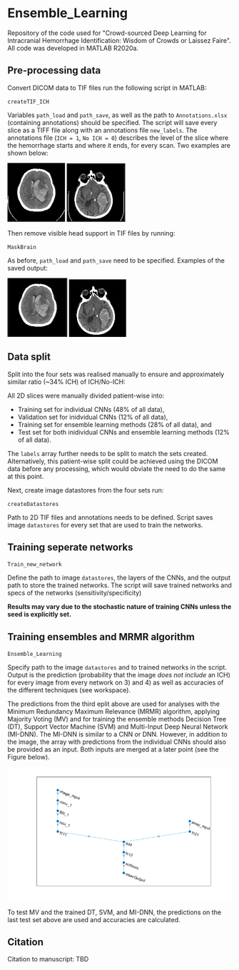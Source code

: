 # Ensemble_Learning
Repository of the code used for "Crowd-sourced Deep Learning for Intracranial Hemorrhage Identification: Wisdom of Crowds or Laissez Faire". All code was developed in MATLAB R2020a.

## Pre-processing data
Convert DICOM data to TIF files run the following script in MATLAB:

```
createTIF_ICH
```

Variables `path_load` and `path_save`, as well as the path to `Annotations.xlsx` (containing annotations) should be specified. The script will save every slice as a TIFF file along with an annotations file `new_labels`. The annotations file (`ICH = 1`, `No ICH = 0`) describes the level of the slice where the hemorrhage starts and where it ends, for every scan. Two examples are shown below:

![image](/images/im0020_caseT1_noMask.PNG)  ![image](/images/im0245_caseT20_noMask.PNG)

Then remove visible head support in TIF files by running:

```
MaskBrain
```

As before, `path_load` and `path_save` need to be specified. Examples of the saved output:

![image](/images/im0020_caseT1.PNG)   ![image](/images/im0245_caseT20.PNG)

## Data split

Split into the four sets was realised manually to ensure and approximately similar ratio (~34% ICH) of ICH/No-ICH:

All 2D slices were manually divided patient-wise into: 

* Training set for individual CNNs (48% of all data), 
* Validation set for inidvidual CNNs (12% of all data), 
* Training set for ensemble learning methods (28% of all data), and 
* Test set for both inidividual CNNs and ensemble learning methods (12% of all data). 

The `labels` array further needs to be split to match the sets created. Alternatively, this patient-wise split could be achieved using the DICOM data before any processing, which would obviate the need to do the same at this point.

Next, create image datastores from the four sets run:

```
createDatastores
```

Path to 2D TIF files and annotations needs to be defined. Script saves image `datastores` for every set that are used to train the networks. 

## Training seperate networks

```
Train_new_network
```

Define the path to image `datastores`, the layers of the CNNs, and the output path to store the trained networks. The script will save trained networks and specs of the networks (sensitivity/specificity) 

**Results may vary due to the stochastic nature of training CNNs unless the seed is explicitly set.**

## Training ensembles and MRMR algorithm

```
Ensemble_Learning
```

Specify path to the image `datastores` and to trained networks in the script. Output is the prediction (probability that the image *does not include* an ICH) for every image from every network on 3) and 4) as well as accuracies of the different techniques (see workspace).

The predictions from the third eplit above are used for analyses with the Minimum Redundancy Maximum Relevance (MRMR) algorithm, applying Majority Voting (MV) and for training the ensemble methods Decision Tree (DT), Support Vector Machine (SVM) and Multi-Input Deep Neural Network (MI-DNN). The MI-DNN is similar to a CNN or DNN. However, in addition to the image, the array with predictions from the individual CNNs should also be provided as an input. Both inputs are merged at a later point (see the Figure below).

![image](/images/mi-dnn.png)

To test MV and the trained DT, SVM, and MI-DNN, the predictions on the last test set above are used and accuracies are calculated.

## Citation

Citation to manuscript: TBD
